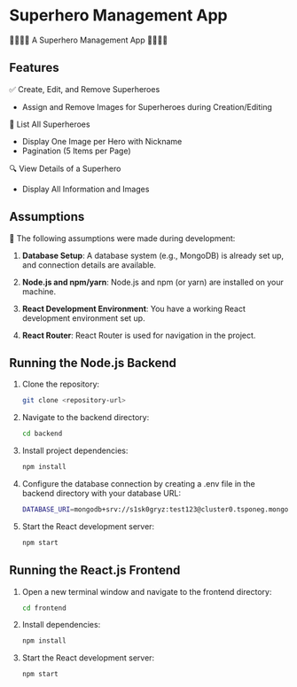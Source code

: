 # Superhero Management App

🦸‍♂️🦸‍♀️ A Superhero Management App 🦸‍♂️🦸‍♀️

## Features

✅ Create, Edit, and Remove Superheroes
   - Assign and Remove Images for Superheroes during Creation/Editing

📜 List All Superheroes
   - Display One Image per Hero with Nickname
   - Pagination (5 Items per Page)

🔍 View Details of a Superhero
   - Display All Information and Images

## Assumptions

📝 The following assumptions were made during development:

1. **Database Setup**: A database system (e.g., MongoDB) is already set up, and connection details are available.

2. **Node.js and npm/yarn**: Node.js and npm (or yarn) are installed on your machine.

3. **React Development Environment**: You have a working React development environment set up.

4. **React Router**: React Router is used for navigation in the project.

## Running the Node.js Backend

1. Clone the repository:

   ```bash
   git clone <repository-url>
   
2. Navigate to the backend directory:

   ```bash
   cd backend
   
3. Install project dependencies:

   ```bash
   npm install

4. Configure the database connection by creating a .env file in the backend directory with your database URL:

   ```bash
   DATABASE_URI=mongodb+srv://s1sk0gryz:test123@cluster0.tsponeg.mongodb.net/Test?retryWrites=true&w=majority
   
5. Start the React development server:

   ```bash
   npm start

## Running the React.js Frontend

1. Open a new terminal window and navigate to the frontend directory:

   ```bash
   cd frontend
   
2. Install dependencies:

   ```bash
   npm install
   
3. Start the React development server:

   ```bash
   npm start

   

